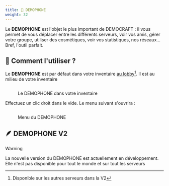 ```yaml
---
title: 📱 DEMOPHONE
weight: 32
---
```


Le **DEMOPHONE** est l'objet le plus important de DEMOCRAFT : il vous permet de vous déplacer entre les différents serveurs, voir vos amis, gérer votre groupe, utiliser des cosmétiques, voir vos statistiques, nos réseaux... Bref, l'outil parfait.

## 🧐  Comment l'utiliser ?

Le **DEMOPHONE** est par défaut dans votre inventaire [au lobby](#user-content-fn-1)[^1]. Il est au milieu de votre inventaire

<figure><img src="../.gitbook/assets/image.png" alt=""><figcaption><p>Le DEMOPHONE dans votre inventaire</p></figcaption></figure>

Effectuez un clic droit dans le vide. Le menu suivant s'ouvrira :

<figure><img src="../.gitbook/assets/image (1).png" alt=""><figcaption><p>Menu du DEMOPHONE</p></figcaption></figure>

## 🪶 DEMOPHONE V2

> [!warning]
> La nouvelle version du DEMOPHONE est actuellement en développement. Elle n'est pas disponible pour tout le monde et sur tout les serveurs

[^1]: Disponible sur les autres serveurs dans la V2
